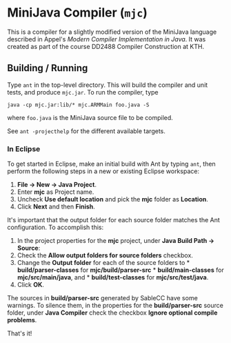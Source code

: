 MiniJava Compiler (`mjc`)
=========================

This is a compiler for a slightly modified version of the MiniJava
language described in Appel's *Modern Compiler Implementation in Java*.
It was created as part of the course DD2488 Compiler Construction at
KTH.

Building / Running
------------------

Type `ant` in the top-level directory. This will build the compiler
and unit tests, and produce `mjc.jar`. To run the compiler, type

    java -cp mjc.jar:lib/* mjc.ARMMain foo.java -S

where `foo.java` is the MiniJava source file to be compiled.

See `ant -projecthelp` for the different available targets.

### In Eclipse

To get started in Eclipse, make an initial build with Ant by typing `ant`,
then perform the following steps in a new or existing Eclipse workspace:

1. **File → New → Java Project**.
2. Enter **mjc** as Project name.
3. Uncheck **Use default location** and pick the **mjc** folder as **Location**.
4. Click **Next** and then **Finish**.

It's important that the output folder for each source folder matches
the Ant configuration. To accomplish this:

1. In the project properties for the **mjc** project, under
   **Java Build Path → Source**:
  1. Check the **Allow output folders for source folders** checkbox.
  2. Change the **Output folder** for each of the source folders to
    * **build/parser-classes** for **mjc/build/parser-src**
    * **build/main-classes** for **mjc/src/main/java**, and
    * **build/test-classes** for **mjc/src/test/java**.
  3. Click **OK**.

The sources in **build/parser-src** generated by SableCC have some warnings.
To silence them, in the properties for the **build/parser-src** source folder,
under **Java Compiler** check the checkbox **Ignore optional compile problems**.

That's it!
